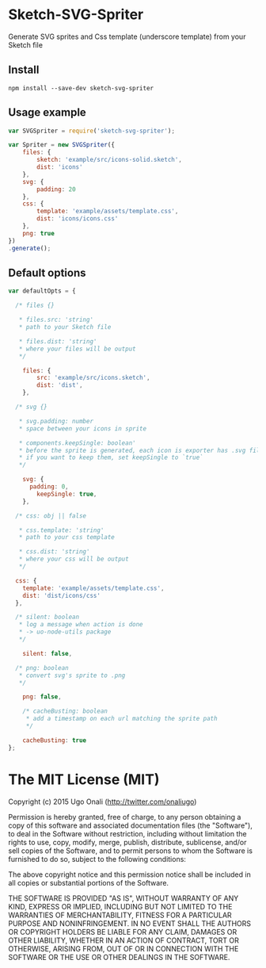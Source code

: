 # Sketch-SVG-Spriter

Generate SVG sprites and Css template (underscore template) from your Sketch file


## Install
```
npm install --save-dev sketch-svg-spriter
```


## Usage example

```js
var SVGSpriter = require('sketch-svg-spriter');

var Spriter = new SVGSpriter({
	files: {
		sketch: 'example/src/icons-solid.sketch',
		dist: 'icons'
	},
	svg: {
		padding: 20
	},
	css: {
		template: 'example/assets/template.css',
		dist: 'icons/icons.css'
	},
	png: true
})
.generate();

```



## Default options

```js
var defaultOpts = {

  /* files {}

   * files.src: 'string'
   * path to your Sketch file

   * files.dist: 'string'
   * where your files will be output
   */

	files: {
		src: 'example/src/icons.sketch',
		dist: 'dist',
	},

  /* svg {}

   * svg.padding: number
   * space between your icons in sprite

   * components.keepSingle: boolean'
   * before the sprite is generated, each icon is exporter has .svg file
   * if you want to keep them, set keepSingle to `true`
   */

	svg: {
	  padding: 0,
		keepSingle: true,
	},

  /* css: obj || false

   * css.template: 'string'
   * path to your css template

   * css.dist: 'string'
   * where your css will be output
   */

  css: {
    template: 'example/assets/template.css',
    dist: 'dist/icons/css'
  },

  /* silent: boolean
   * log a message when action is done
   * -> uo-node-utils package
   */

	silent: false,

  /* png: boolean
   * convert svg's sprite to .png
   */

	png: false,

	/* cacheBusting: boolean
	 * add a timestamp on each url matching the sprite path
	 */

	cacheBusting: true
};
```


# The MIT License (MIT)

Copyright (c) 2015 Ugo Onali (http://twitter.com/onaliugo)

Permission is hereby granted, free of charge, to any person obtaining a copy
of this software and associated documentation files (the "Software"), to deal
in the Software without restriction, including without limitation the rights
to use, copy, modify, merge, publish, distribute, sublicense, and/or sell
copies of the Software, and to permit persons to whom the Software is
furnished to do so, subject to the following conditions:

The above copyright notice and this permission notice shall be included in
all copies or substantial portions of the Software.

THE SOFTWARE IS PROVIDED "AS IS", WITHOUT WARRANTY OF ANY KIND, EXPRESS OR
IMPLIED, INCLUDING BUT NOT LIMITED TO THE WARRANTIES OF MERCHANTABILITY,
FITNESS FOR A PARTICULAR PURPOSE AND NONINFRINGEMENT. IN NO EVENT SHALL THE
AUTHORS OR COPYRIGHT HOLDERS BE LIABLE FOR ANY CLAIM, DAMAGES OR OTHER
LIABILITY, WHETHER IN AN ACTION OF CONTRACT, TORT OR OTHERWISE, ARISING FROM,
OUT OF OR IN CONNECTION WITH THE SOFTWARE OR THE USE OR OTHER DEALINGS IN
THE SOFTWARE.
